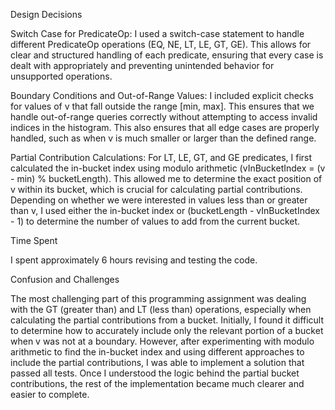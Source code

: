 Design Decisions

Switch Case for PredicateOp: I used a switch-case statement to handle different PredicateOp operations (EQ, NE, LT, LE, GT, GE). This allows for clear and structured handling of each predicate, ensuring that every case is dealt with appropriately and preventing unintended behavior for unsupported operations.

Boundary Conditions and Out-of-Range Values: I included explicit checks for values of v that fall outside the range [min, max]. This ensures that we handle out-of-range queries correctly without attempting to access invalid indices in the histogram. This also ensures that all edge cases are properly handled, such as when v is much smaller or larger than the defined range.

Partial Contribution Calculations: For LT, LE, GT, and GE predicates, I first calculated the in-bucket index using modulo arithmetic (vInBucketIndex = (v - min) % bucketLength). This allowed me to determine the exact position of v within its bucket, which is crucial for calculating partial contributions. Depending on whether we were interested in values less than or greater than v, I used either the in-bucket index or (bucketLength - vInBucketIndex - 1) to determine the number of values to add from the current bucket.

Time Spent

I spent approximately 6 hours revising and testing the code. 

Confusion and Challenges

The most challenging part of this programming assignment was dealing with the GT (greater than) and LT (less than) operations, especially when calculating the partial contributions from a bucket. Initially, I found it difficult to determine how to accurately include only the relevant portion of a bucket when v was not at a boundary. However, after experimenting with modulo arithmetic to find the in-bucket index and using different approaches to include the partial contributions, I was able to implement a solution that passed all tests. Once I understood the logic behind the partial bucket contributions, the rest of the implementation became much clearer and easier to complete.